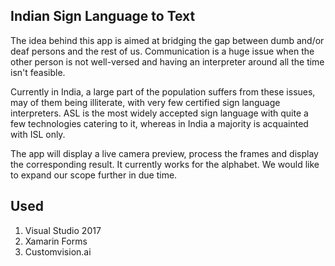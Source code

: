## Indian Sign Language to Text

The idea behind this app is aimed at bridging the gap between dumb and/or deaf persons and the rest of us. Communication is a huge issue when the other person is not well-versed and having an interpreter around all the time isn't feasible. 

Currently in India, a large part of the population suffers from these issues, may of them being illiterate, with very few certified sign language interpreters. ASL is the most widely accepted sign language with quite a few technologies catering to it, whereas in India a majority is acquainted with ISL only. 

The app will display a live camera preview, process the frames and display the corresponding result. It currently works for the alphabet. We would like to expand our scope further in due time.

## Used

1. Visual Studio 2017
2. Xamarin Forms
3. Customvision.ai
